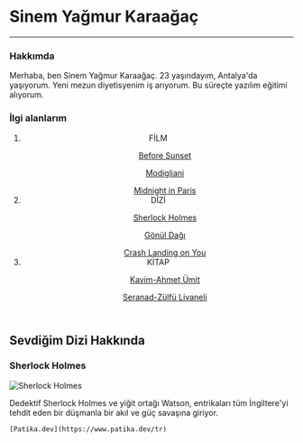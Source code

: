 <!DOCTYPE html>
<html lang="en">
<head>
    <meta charset="UTF-8">
    <meta http-equiv="X-UA-Compatible" content="IE=edge">
    <meta name="viewport" content="width=device-width, initial-scale=1.0">
    <title>Ana Sayfa</title>
</head>
<body>
    <!-- Navbar - Start -->
    <h1>Sinem Yağmur Karaağaç</h1>
    <hr>
    <h3>Hakkımda</h3>
    <p>Merhaba, ben Sinem Yağmur Karaağaç. 23 yaşındayım, Antalya'da yaşıyorum. Yeni mezun diyetisyenim iş arıyorum. Bu süreçte yazılım eğitimi alıyorum.</p>
    <h3>İlgi alanlarım</h3>
    <header>
        <nav>
            <ol>
                <li>FİLM</li>
                    <ul>
                        <a href="https://www.imdb.com/title/tt0381681/">Before Sunset</a>
                    </ul>
                    <ul>
                    <a href="https://www.imdb.com/title/tt0367188/">Modigliani</a>
                    </ul>
                    <ul>
                        <a href="https://www.imdb.com/title/tt1605783/">Midnight in Paris</a>
                    </ul>   
                <li>DİZİ</li>
                    <ul>
                        <a href="https://www.imdb.com/title/tt1475582/">Sherlock Holmes</a>
                    </ul>
                    <ul>
                        <a href="https://www.imdb.com/title/tt12872884/">Gönül Dağı</a>
                    </ul>
                    <ul>
                        <a href="https://www.imdb.com/title/tt10850932/">Crash Landing on You</a>
                    </ul>
                <li>KİTAP</li>
                    <ul>
                        <a href="https://www.goodreads.com/book/show/6437832-kavim">Kavim-Ahmet Ümit</a>
                    </ul>
                    <ul>
                        <a href="https://www.goodreads.com/book/show/11085413-serenad">Seranad-Zülfü Livaneli</a>
                    </ul>
            </ol>
        </nav>
    </header>
     <!-- Navbar - End -->
     
<h2>Sevdiğim Dizi Hakkında</h2>
<h3>Sherlock Holmes</h3>
<img src="https://encrypted-tbn0.gstatic.com/images?q=tbn:ANd9GcQqyixy5Vqa21mtuWXXKQR925YpKaopHT0dsw&usqp=CAU" alt="Sherlock Holmes">
<p>Dedektif Sherlock Holmes ve yiğit ortağı Watson, entrikaları tüm İngiltere'yi tehdit eden bir düşmanla bir akıl ve güç savaşına giriyor.</p>
    
    
    [Patika.dev](https://www.patika.dev/tr)
